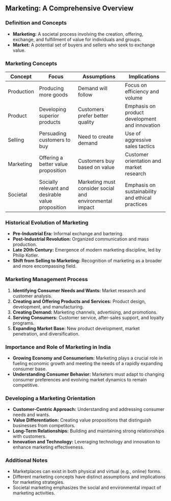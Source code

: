 ## Marketing: A Comprehensive Overview

### Definition and Concepts

* **Marketing:** A societal process involving the creation, offering, exchange, and fulfillment of value for individuals and groups.
* **Market:** A potential set of buyers and sellers who seek to exchange value.

### Marketing Concepts

| Concept | Focus | Assumptions | Implications |
|---|---|---|---|
| Production | Producing more goods | Demand will follow | Focus on efficiency and volume |
| Product | Developing superior products | Customers prefer better quality | Emphasis on product development and innovation |
| Selling | Persuading customers to buy | Need to create demand | Use of aggressive sales tactics |
| Marketing | Offering a better value proposition | Customers buy based on value | Customer orientation and market research |
| Societal | Socially relevant and desirable value proposition | Marketing must consider social and environmental impact | Emphasis on sustainability and ethical practices |

### Historical Evolution of Marketing

* **Pre-Industrial Era:** Informal exchange and bartering.
* **Post-Industrial Revolution:** Organized communication and mass production.
* **Late 20th Century:** Emergence of modern marketing discipline, led by Philip Kotler.
* **Shift from Selling to Marketing:** Recognition of marketing as a broader and more encompassing field.

### Marketing Management Process

1. **Identifying Consumer Needs and Wants:** Market research and customer analysis.
2. **Creating and Offering Products and Services:** Product design, development, and manufacturing.
3. **Creating Demand:** Marketing channels, advertising, and promotions.
4. **Serving Consumers:** Customer service, after-sales support, and loyalty programs.
5. **Expanding Market Base:** New product development, market penetration, and diversification.

### Importance and Role of Marketing in India

* **Growing Economy and Consumerism:** Marketing plays a crucial role in fueling economic growth and meeting the needs of a rapidly expanding consumer base.
* **Understanding Consumer Behavior:** Marketers must adapt to changing consumer preferences and evolving market dynamics to remain competitive.

### Developing a Marketing Orientation

* **Customer-Centric Approach:** Understanding and addressing consumer needs and wants.
* **Value Differentiation:** Creating value propositions that distinguish businesses from competitors.
* **Long-Term Relationships:** Building and maintaining strong relationships with customers.
* **Innovation and Technology:** Leveraging technology and innovation to enhance marketing effectiveness.

### Additional Notes

* Marketplaces can exist in both physical and virtual (e.g., online) forms.
* Different marketing concepts have distinct assumptions and implications for marketing strategies.
* Societal marketing emphasizes the social and environmental impact of marketing activities.